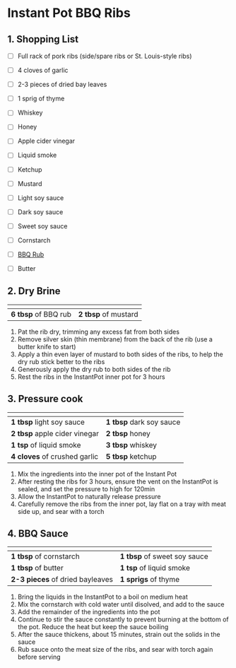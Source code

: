 # Instant Pot BBQ Ribs

## 1. Shopping List
- [ ] Full rack of pork ribs (side/spare ribs or St. Louis-style ribs)
- [ ] 4 cloves of garlic
- [ ] 2-3 pieces of dried bay leaves
- [ ] 1 sprig of thyme
- [ ] Whiskey
- [ ] Honey
- [ ] Apple cider vinegar
- [ ] Liquid smoke
- [ ] Ketchup
- [ ] Mustard
- [ ] Light soy sauce
- [ ] Dark soy sauce
- [ ] Sweet soy sauce
- [ ] Cornstarch
- [ ] [BBQ Rub][1]
- [ ] Butter


## 2. Dry Brine
|<!-- -->|<!-- -->|
|---|---|
| **6 tbsp** of BBQ rub | **2 tbsp** of mustard |

1. Pat the rib dry, trimming any excess fat from both sides
2. Remove silver skin (thin membrane) from the back of the rib (use a butter knife to start)
3. Apply a thin even layer of mustard to both sides of the ribs, to help the dry rub stick better to the ribs
4. Generously apply the dry rub to both sides of the rib
5. Rest the ribs in the InstantPot inner pot for 3 hours

## 3. Pressure cook
|<!-- -->|<!-- -->|
|---|---|
| **1 tbsp** light soy sauce | **1 tbsp** dark soy sauce |
| **2 tbsp** apple cider vinegar | **2 tbsp** honey |
| **1 tsp** of liquid smoke | **3 tbsp** whiskey |
| **4 cloves** of crushed garlic | **5 tbsp** ketchup |

1. Mix the ingredients into the inner pot of the Instant Pot
2. After resting the ribs for 3 hours, ensure the vent on the InstantPot is sealed, and set the pressure to high for 120min
3. Allow the InstantPot to naturally release pressure
4. Carefully remove the ribs from the inner pot, lay flat on a tray with meat side up, and sear with a torch

## 4. BBQ Sauce
|<!-- -->|<!-- -->|
|---|---|
| **1 tbsp** of cornstarch | **1 tbsp** of sweet soy sauce |
| **1 tbsp** of butter | **1 tsp** of liquid smoke |
| **2-3 pieces** of dried bayleaves | **1 sprigs** of thyme |

1. Bring the liquids in the InstantPot to a boil on medium heat
2. Mix the cornstarch with cold water until disolved, and add to the sauce
3. Add the remainder of the ingredients into the pot
4. Continue to stir the sauce constantly to prevent burning at the bottom of the pot. Reduce the heat but keep the sauce boiling
5. After the sauce thickens, about 15 minutes, strain out the solids in the sauce
6. Rub sauce onto the meat size of the ribs, and sear with torch again before serving


[1]: https://github.com/nanotalks/recipes/blob/master/Spices%20and%20Sauces/BBQ%20Rub.md